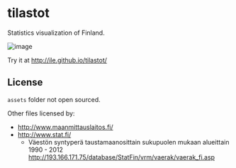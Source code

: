 tilastot
========

Statistics visualization of Finland.

![image](https://f.cloud.github.com/assets/433707/1233732/db3c8b64-293f-11e3-9e7f-851be8f76c7b.png)

Try it at http://ile.github.io/tilastot/

## License

`assets` folder not open sourced.

Other files licensed by:
  - http://www.maanmittauslaitos.fi/ 
  - http://www.stat.fi/ 
    - Väestön syntyperä taustamaanosittain sukupuolen mukaan alueittain 1990 - 2012 http://193.166.171.75/database/StatFin/vrm/vaerak/vaerak_fi.asp
